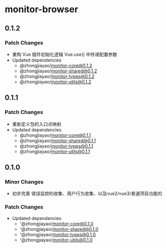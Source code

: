 # monitor-browser

## 0.1.2

### Patch Changes

- 重构 Vue 插件初始化逻辑 Vue.use() 中传递配置参数
- Updated dependencies
  - @zhongjiayao/monitor-core@0.1.2
  - @zhongjiayao/monitor-shared@0.1.2
  - @zhongjiayao/monitor-types@0.1.2
  - @zhongjiayao/monitor-utils@0.1.2

## 0.1.1

### Patch Changes

- 重新定义包的入口点映射
- Updated dependencies
  - @zhongjiayao/monitor-core@0.1.1
  - @zhongjiayao/monitor-shared@0.1.1
  - @zhongjiayao/monitor-types@0.1.1
  - @zhongjiayao/monitor-utils@0.1.1

## 0.1.0

### Minor Changes

- 初步完善 错误监控的收集、用户行为收集、以及vue2/vue3/普通项目功能的

### Patch Changes

- Updated dependencies
  - '@zhongjiayao/monitor-core@0.1.0
  - '@zhongjiayao/monitor-shared@0.1.0
  - '@zhongjiayao/monitor-types@0.1.0
  - '@zhongjiayao/monitor-utils@0.1.0
